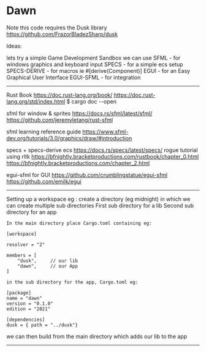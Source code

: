 
# Dawn

Note this code requires the Dusk library
https://github.com/FrazorBladezSharp/dusk



Ideas:

lets try a simple Game Development Sandbox
    we can use  SFML - for windows graphics and keyboard input
                SPECS - for a simple ecs setup
                SPECS-DERIVE - for macros ie #[derive(Component)]
                EGUI - for an Easy Graphical User Interface
                EGUI-SFML - for integration

****************************************************************************************

Rust Book
https://doc.rust-lang.org/book/
https://doc.rust-lang.org/std/index.html
$ cargo doc --open

sfml        for window & sprites
https://docs.rs/sfml/latest/sfml/
https://github.com/jeremyletang/rust-sfml

sfml learning reference guide
https://www.sfml-dev.org/tutorials/3.0/graphics/draw/#introduction

specs + specs-derive ecs
https://docs.rs/specs/latest/specs/
    rogue tutorial using rltk
https://bfnightly.bracketproductions.com/rustbook/chapter_0.html
https://bfnightly.bracketproductions.com/chapter_2.html

egui-sfml   for GUI
https://github.com/crumblingstatue/egui-sfml
https://github.com/emilk/egui

***************************************************************************************

Setting up a workspace eg :
    create a directory (eg midnight) in which we can create multiple sub directories
    First sub directory for a lib
    Second sub directory for an app

    In the main directory place Cargo.toml containing eg:
    
    [workspace]

    resolver = "2"

    members = [
        "dusk",     // our lib
        "dawn",     // our App
    ]

    in the sub directory for the app, Cargo.toml eg:

    [package]
    name = "dawn"
    version = "0.1.0"
    edition = "2021"

    [dependencies]
    dusk = { path = "../dusk"}

we can then build from the main directory which adds our lib to the app

***********************************************************************************
